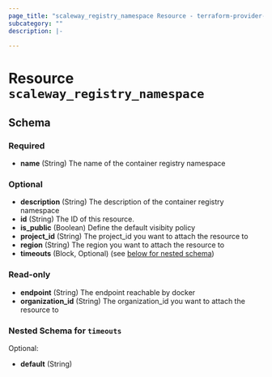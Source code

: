 ```yaml
---
page_title: "scaleway_registry_namespace Resource - terraform-provider-scaleway"
subcategory: ""
description: |-
  
---
```


# Resource `scaleway_registry_namespace`





## Schema

### Required

- **name** (String) The name of the container registry namespace

### Optional

- **description** (String) The description of the container registry namespace
- **id** (String) The ID of this resource.
- **is_public** (Boolean) Define the default visibity policy
- **project_id** (String) The project_id you want to attach the resource to
- **region** (String) The region you want to attach the resource to
- **timeouts** (Block, Optional) (see [below for nested schema](#nestedblock--timeouts))

### Read-only

- **endpoint** (String) The endpoint reachable by docker
- **organization_id** (String) The organization_id you want to attach the resource to

<a id="nestedblock--timeouts"></a>
### Nested Schema for `timeouts`

Optional:

- **default** (String)


